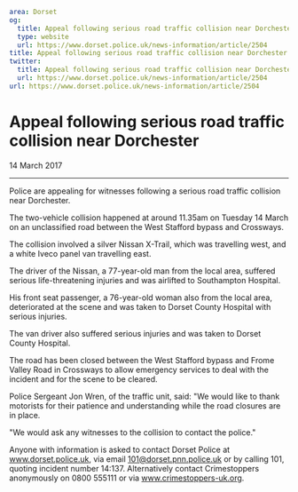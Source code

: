 ```yaml
area: Dorset
og:
  title: Appeal following serious road traffic collision near Dorchester
  type: website
  url: https://www.dorset.police.uk/news-information/article/2504
title: Appeal following serious road traffic collision near Dorchester |
twitter:
  title: Appeal following serious road traffic collision near Dorchester
  url: https://www.dorset.police.uk/news-information/article/2504
url: https://www.dorset.police.uk/news-information/article/2504
```

# Appeal following serious road traffic collision near Dorchester

14 March 2017

* * *

Police are appealing for witnesses following a serious road traffic collision near Dorchester.

The two-vehicle collision happened at around 11.35am on Tuesday 14 March on an unclassified road between the West Stafford bypass and Crossways.

The collision involved a silver Nissan X-Trail, which was travelling west, and a white Iveco panel van travelling east.

The driver of the Nissan, a 77-year-old man from the local area, suffered serious life-threatening injuries and was airlifted to Southampton Hospital.

His front seat passenger, a 76-year-old woman also from the local area, deteriorated at the scene and was taken to Dorset County Hospital with serious injuries.

The van driver also suffered serious injuries and was taken to Dorset County Hospital.

The road has been closed between the West Stafford bypass and Frome Valley Road in Crossways to allow emergency services to deal with the incident and for the scene to be cleared.

Police Sergeant Jon Wren, of the traffic unit, said: "We would like to thank motorists for their patience and understanding while the road closures are in place.

"We would ask any witnesses to the collision to contact the police."

Anyone with information is asked to contact Dorset Police at www.dorset.police.uk, via email 101@dorset.pnn.police.uk or by calling 101, quoting incident number 14:137. Alternatively contact Crimestoppers anonymously on 0800 555111 or via www.crimestoppers-uk.org.
